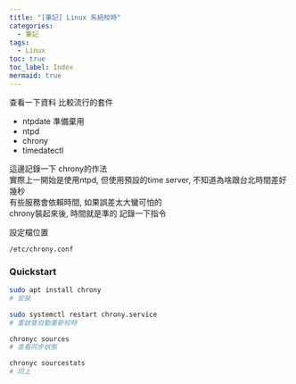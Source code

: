```yaml
---
title: "[筆記] Linux 系統校時"
categories:
  - 筆記
tags:
  - Linux 
toc: true
toc_label: Index
mermaid: true
---
```



查看一下資料 比較流行的套件  

- ntpdate 準備棄用  
- ntpd
- chrony
- timedatectl  


這邊記錄一下 chrony的作法  
實際上一開始是使用ntpd, 但使用預設的time server, 不知道為啥跟台北時間差好幾秒  
有些服務會依賴時間, 如果誤差太大蠻可怕的  
chrony裝起來後, 時間就是準的 記錄一下指令  



設定檔位置  
```
/etc/chrony.conf
```

### Quickstart


```bash
sudo apt install chrony
# 安裝

sudo systemctl restart chrony.service
# 重啟會自動重新校時

chronyc sources
# 查看同步狀態

chronyc sourcestats
# 同上
```

